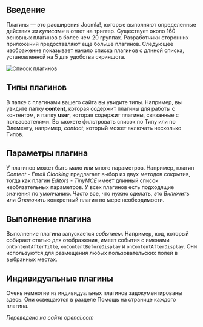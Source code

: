 <!-- Filename: jdocmanual?manual=user&heading=plugins&filename=about-plugins.md / Display title: О плагинах -->

## Введение

Плагины — это расширения Joomla!, которые выполняют определенные действия *за кулисами* в ответ на триггер. Существует около 160 основных плагинов в более чем 20 группах. Разработчики сторонних приложений предоставляют еще больше плагинов. Следующее изображение показывает начало списка плагинов с длиной списка, установленной на 5 для удобства скриншота.

![Список плагинов](../../../en/images/plugins/plugins-list.png "Список плагинов")

## Типы плагинов

В папке с плагинами вашего сайта вы увидите типы. Например, вы увидите папку **content**, которая содержит плагины для работы с контентом, и папку **user**, которая содержит плагины, связанные с пользователями. Вы можете фильтровать список по Типу или по Элементу, например, *contact*, который может включать несколько Типов.

## Параметры плагина

У плагинов может быть мало или много параметров. Например, плагин *Content - Email Cloaking* предлагает выбор из двух методов сокрытия, тогда как плагин *Editors - TinyMCE* имеет длинный список необязательных параметров. У всех плагинов есть подходящие значения по умолчанию. Часто все, что нужно сделать, это *Включить* или *Отключить* конкретный плагин по мере необходимости.

## Выполнение плагина

Выполнение плагина запускается *событием*. Например, код, который собирает статью для отображения, имеет события с именами `onContentAfterTitle`, `onContentBeforeDisplay` и `onContentAfterDisplay`. Они используются для размещения любых пользовательских полей в выбранных местах.

## Индивидуальные плагины

Очень немногие из индивидуальных плагинов задокументированы здесь. Они освещаются в разделе Помощь на странице каждого плагина.

*Переведено на сайте openai.com*

